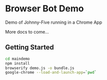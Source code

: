 Browser Bot Demo
================

Demo of Johnny-Five running in a Chrome App 

More docs to come...


Getting Started
---------------

```sh
cd maindemo
npm install
browserify demo.js -o bundle.js
google-chrome --load-and-launch-app=`pwd`

```
